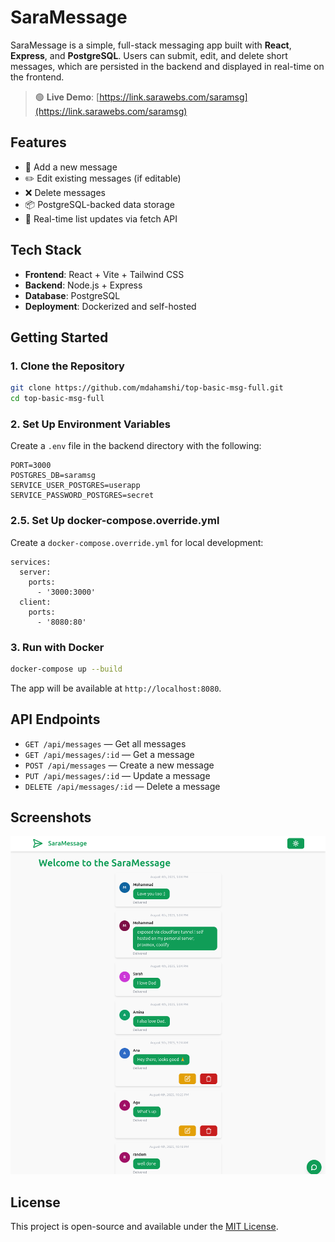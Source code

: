 # SaraMessage

SaraMessage is a simple, full-stack messaging app built with **React**, **Express**, and **PostgreSQL**. Users can submit, edit, and delete short messages, which are persisted in the backend and displayed in real-time on the frontend.

> 🟢 **Live Demo**: [https://link.sarawebs.com/saramsg](https://link.sarawebs.com/saramsg)

## Features

- 📝 Add a new message
- ✏️ Edit existing messages (if editable)
- ❌ Delete messages
- 📦 PostgreSQL-backed data storage
- 🔄 Real-time list updates via fetch API

## Tech Stack

- **Frontend**: React + Vite + Tailwind CSS
- **Backend**: Node.js + Express
- **Database**: PostgreSQL
- **Deployment**: Dockerized and self-hosted

## Getting Started

### 1. Clone the Repository

```bash
git clone https://github.com/mdahamshi/top-basic-msg-full.git
cd top-basic-msg-full
````

### 2. Set Up Environment Variables

Create a `.env` file in the backend directory with the following:

```env
PORT=3000
POSTGRES_DB=saramsg
SERVICE_USER_POSTGRES=userapp
SERVICE_PASSWORD_POSTGRES=secret
```
### 2.5. Set Up docker-compose.override.yml

Create a `docker-compose.override.yml` for local development:

```env
services:
  server:
    ports:
      - '3000:3000'
  client:
    ports:
      - '8080:80'

```

### 3. Run with Docker

```bash
docker-compose up --build
```

The app will be available at `http://localhost:8080`.


## API Endpoints

* `GET /api/messages` — Get all messages
* `GET /api/messages/:id` — Get a message
* `POST /api/messages` — Create a new message
* `PUT /api/messages/:id` — Update a message
* `DELETE /api/messages/:id` — Delete a message

## Screenshots

![SaraMessage Screenshot](./sc.png)

## License

This project is open-source and available under the [MIT License](LICENSE).

